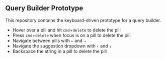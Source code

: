 ## Query Builder Prototype
This repository contains the keyboard-driven prototype for a query builder.

- Hover over a pill and hit `cmd`+`delete` to delete the pill
- Press `cmd`+`delete` when focus is on a pill to delete the pill
- Navigate between pills with `←` and `→`
- Navigate the suggestion dropdown with `↑` and `↓`
- Backspace the string in a pill to delete the pill
